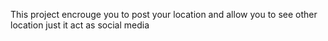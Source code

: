 This project encrouge you to post your location and allow you to see other location just it act as social media